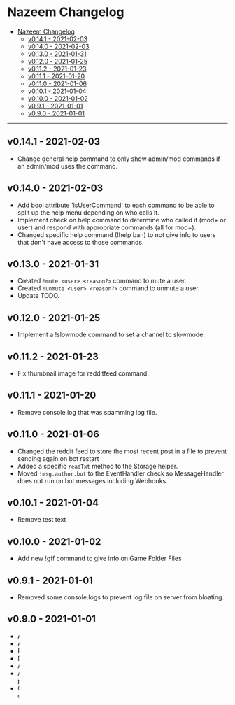 # Nazeem Changelog
<!-- TOC -->

- [Nazeem Changelog](#nazeem-changelog)
	- [v0.14.1 - 2021-02-03](#v0141---2021-02-03)
	- [v0.14.0 - 2021-02-03](#v0140---2021-02-03)
	- [v0.13.0 - 2021-01-31](#v0130---2021-01-31)
	- [v0.12.0 - 2021-01-25](#v0120---2021-01-25)
	- [v0.11.2 - 2021-01-23](#v0112---2021-01-23)
	- [v0.11.1 - 2021-01-20](#v0111---2021-01-20)
	- [v0.11.0 - 2021-01-06](#v0110---2021-01-06)
	- [v0.10.1 - 2021-01-04](#v0101---2021-01-04)
	- [v0.10.0 - 2021-01-02](#v0100---2021-01-02)
	- [v0.9.1 - 2021-01-01](#v091---2021-01-01)
	- [v0.9.0 - 2021-01-01](#v090---2021-01-01)

<!-- /TOC -->
___

## v0.14.1 - 2021-02-03

- Change general help command to only show admin/mod commands if an admin/mod uses the command.

## v0.14.0 - 2021-02-03

- Add bool attribute 'isUserCommand' to each command to be able to split up the help menu depending on who calls it.
- Implement check on help command to determine who called it (mod+ or user) and respond with appropriate commands (all for mod+).
- Changed specific help command (!help ban) to not give info to users that don't have access to those commands.

## v0.13.0 - 2021-01-31

- Created `!mute <user> <reason?>` command to mute a user.
- Created `!unmute <user> <reason?>` command to unmute a user.
- Update TODO.

## v0.12.0 - 2021-01-25

- Implement a !slowmode command to set a channel to slowmode.

## v0.11.2 - 2021-01-23

- Fix thumbnail image for redditfeed command.

## v0.11.1 - 2021-01-20

- Remove console.log that was spamming log file.

## v0.11.0 - 2021-01-06

- Changed the reddit feed to store the most recent post in a file to prevent sending again on bot restart
- Added a specific `readTxt` method to the Storage helper.
- Moved `!msg.author.bot` to the EventHandler check so MessageHandler does not run on bot messages including Webhooks.

## v0.10.1 - 2021-01-04

- Remove test text

## v0.10.0 - 2021-01-02

- Add new !gff command to give info on Game Folder Files

## v0.9.1 - 2021-01-01

- Removed some console.logs to prevent log file on server from bloating.

## v0.9.0 - 2021-01-01

- Added changelog.
- Added "redditFeed" option to config file.
- Removed "twitchNotify" option from config file.
- Deleted TwitchNotify event.
- Add nohup.out to gitignore.
- Added crypto-js v4.0.0 for purposes of ensuring not sending duplicate posts.
- Created cron task to check subreddit for new posts and send them to a channel.
